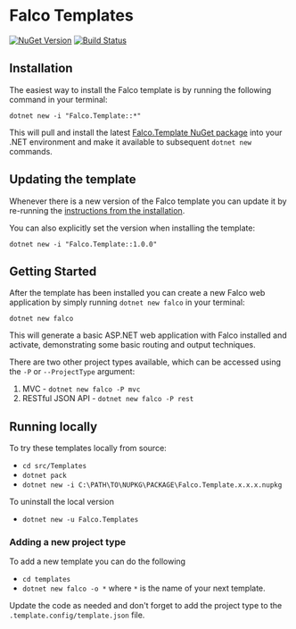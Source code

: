 # Falco Templates

[![NuGet Version](https://img.shields.io/nuget/v/Falco.Template.svg)](https://www.nuget.org/packages/Falco.Template)
[![Build Status](https://travis-ci.org/pimbrouwers/Falco.svg?branch=master)](https://travis-ci.org/pimbrouwers/Falco)

## Installation

The easiest way to install the Falco template is by running the following command in your terminal:

```
dotnet new -i "Falco.Template::*"
```

This will pull and install the latest [Falco.Template NuGet package](https://www.nuget.org/packages/Falco.Template/) into your .NET environment and make it available to subsequent `dotnet new` commands.

## Updating the template

Whenever there is a new version of the Falco template you can update it by re-running the [instructions from the installation](#installation).

You can also explicitly set the version when installing the template:

```
dotnet new -i "Falco.Template::1.0.0"
```

## Getting Started

After the template has been installed you can create a new Falco web application by simply running `dotnet new falco` in your terminal:

```
dotnet new falco
```

This will generate a basic ASP.NET web application with Falco installed and activate, demonstrating some basic routing and output techniques.

There are two other project types available, which can be accessed using the `-P` or `--ProjectType` argument:

1. MVC - `dotnet new falco -P mvc`
2. RESTful JSON API - `dotnet new falco -P rest`

## Running locally

To try these templates locally from source:

- `cd src/Templates`
- `dotnet pack`
- `dotnet new -i C:\PATH\TO\NUPKG\PACKAGE\Falco.Template.x.x.x.nupkg`

To uninstall the local version

- `dotnet new -u Falco.Templates`

### Adding a new project type

To add a new template you can do the following

- `cd templates`
- `dotnet new falco -o *` where `*` is the name of your next template.

Update the code as needed and don't forget to add the project type to the `.template.config/template.json` file.